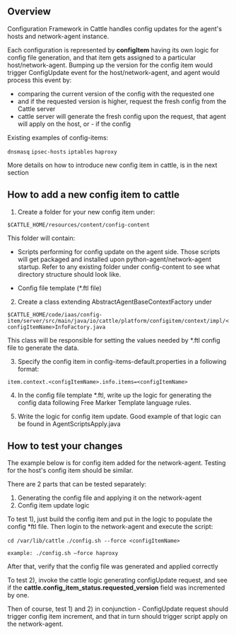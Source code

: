 ## Overview

Configuration Framework in Cattle handles config updates for the agent's hosts and network-agent instance.

Each configuration is represented by **configItem** having its own logic for config file generation, and that item gets assigned to a particular host/network-agent. Bumping up the version for the config item would trigger ConfigUpdate event for the host/network-agent, and agent would process this event by:

* comparing the current version of the config with the requested one
* and if the requested version is higher, request the fresh config from the Cattle server
* cattle server will generate the fresh config upon the request, that agent will apply on the host, or - if the config 

Existing examples of config-items:

`dnsmasq`
`ipsec-hosts`
`iptables`
`haproxy`

More details on how to introduce new config item in cattle, is in the next section

## How to add a new config item to cattle

1) Create a folder for your new config item under:

`$CATTLE_HOME/resources/content/config-content`

This folder will contain:

* Scripts performing for config update on the agent side. Those scripts will get packaged and installed upon python-agent/network-agent startup. Refer to any existing folder under config-content to see what directory structure should look like.

* Config file template (*.ftl file)

2) Create a class extending AbstractAgentBaseContextFactory under

`$CATTLE_HOME/code/iaas/config-item/server/src/main/java/io/cattle/platform/configitem/context/impl/<configItemName>InfoFactory.java`

This class will be responsible for setting the values needed by *.ftl config file to generate the data.

3) Specify the config item in config-items-default.properties in a following format:

`item.context.<configItemName>.info.items=<configItemName>`


4) In the config file template *.ftl, write up the logic for generating the config data following Free Marker Template language rules.

5) Write the logic for config item update. Good example of that logic can be found in AgentScriptsApply.java

## How to test your changes

The example below is for config item added for the network-agent. Testing for the host's config item should be similar.

There are 2 parts that can be tested separately:

1) Generating the config file and applying it on the network-agent
2) Config item update logic

To test 1), just build the config item and put in the logic to populate the config *ftl file. Then login to the network-agent and execute the script:

`cd /var/lib/cattle`
`./config.sh --force <configItemName>`

`example: ./config.sh —force haproxy`

After that, verify that the config file was generated and applied correctly

To test 2), invoke the cattle logic generating configUpdate request, and see if the **cattle.config_item_status.requested_version** field was incremented by one.

Then of course, test 1) and 2) in conjunction - ConfigUpdate request should trigger config item increment, and that in turn should trigger script apply on the network-agent.
